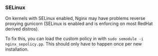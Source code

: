 ### SELinux

On kernels with SELinux enabled, Nginx may have problems reverse proxying gunicorn (SELinux is enabled and is enforcing on most RedHat derived distros). 

To fix this, you can load the custom policy in with `sudo semodule -i nginx_sepolicy.pp`.  This should only have to happen once per new installation.
